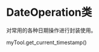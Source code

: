 # DateOperation类
对常用的各种日期操作进行封装使用。



<Common-Democode title="get_current_timestamp" description="获取当前时间戳">
   <componentDos-template-index :code="1"><div class="bold">myTool.get_current_timestamp()</div></componentDos-template-index>
  <highlight-code slot="codeText" lang="vue">
      <script>
    import { DateOperation } from "javascript-tool-class/src/App";
      export default {
        name: "DateOperation",
        data() {
          return {
            myDateOperation: new DateOperation()
          };
        },
        methods:{
           /**
            * @description: 获取当前时间戳
            * @return { Number } 
          */
          get_current_timestamp(){
              return Date.parse(new  Date())
          }
        },
        mounted:{
            myDateOperation.get_current_timestamp(); // 1628411430000
        }
      };
      
    </script>
    </template>
  </highlight-code>
</Common-Democode>
